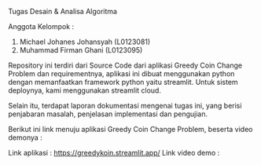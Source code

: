 Tugas Desain & Analisa Algoritma

Anggota Kelompok :
1. Michael Johanes Johansyah (L0123081)
2. Muhammad Firman Ghani (L0123095)

Repository ini terdiri dari Source Code dari aplikasi Greedy Coin Change Problem dan requirementnya, aplikasi ini  dibuat menggunakan python dengan memanfaatkan framework python yaitu streamlit. Untuk sistem deploynya, kami menggunakan streamlit cloud.

Selain itu, terdapat laporan dokumentasi mengenai tugas ini, yang berisi penjabaran masalah, penjelasan implementasi dan pengujian.

Berikut ini link menuju aplikasi Greedy Coin Change Problem, beserta video demonya :

Link aplikasi : https://greedykoin.streamlit.app/
Link video demo : 
